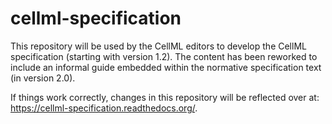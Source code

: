 cellml-specification
====================

This repository will be used by the CellML editors to develop the CellML specification (starting with version 1.2). The content has been reworked to include an informal guide embedded within the normative specification text (in version 2.0).

If things work correctly, changes in this repository will be reflected over at: https://cellml-specification.readthedocs.org/.
